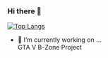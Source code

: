 ### Hi there 👋

[![Top Langs](https://github-readme-stats.vercel.app/api/top-langs/?username=RobertNITU&layout=compact)](https://github.com/anuraghazra/github-readme-stats)

- 🔭 I’m currently working on ... <br/>
  GTA V B-Zone Project
<!--
**RobertNITU/RobertNITU** is a ✨ _special_ ✨ repository because its `README.md` (this file) appears on your GitHub profile.

Here are some ideas to get you started:

- 🔭 I’m currently working on ...
- 🌱 I’m currently learning ...
- 👯 I’m looking to collaborate on ...
- 🤔 I’m looking for help with ...
- 💬 Ask me about ...
- 📫 How to reach me: ...
- 😄 Pronouns: ...
- ⚡ Fun fact: ...
-->
